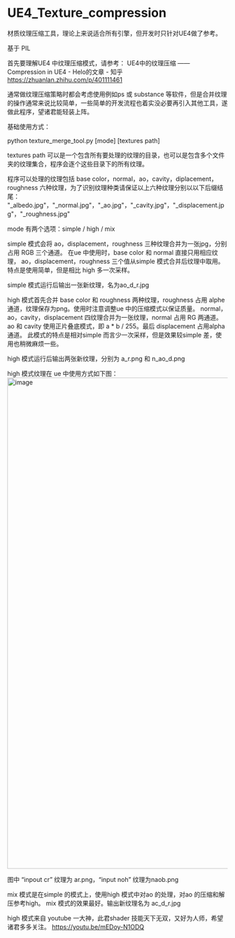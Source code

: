 # UE4_Texture_compression

材质纹理压缩工具，理论上来说适合所有引擎，但开发时只针对UE4做了参考。

基于 PIL

首先要理解UE4 中纹理压缩模式，请参考：
UE4中的纹理压缩 —— Compression in UE4 - Helo的文章 - 知乎 https://zhuanlan.zhihu.com/p/401111461

通常做纹理压缩策略时都会考虑使用例如ps 或 substance 等软件，但是合并纹理的操作通常来说比较简单，一些简单的开发流程也着实没必要再引入其他工具，遂做此程序，望诸君能轻装上阵。

基础使用方式：

python texture_merge_tool.py [mode] [textures path]

textures path 可以是一个包含所有要处理的纹理的目录，也可以是包含多个文件夹的纹理集合，程序会逐个这些目录下的所有纹理。

程序可以处理的纹理包括 base color，normal，ao，cavity，diplacement，roughness 六种纹理，为了识别纹理种类请保证以上六种纹理分别以以下后缀结尾：
 "_albedo.jpg"，"_normal.jpg"，"_ao.jpg"，"_cavity.jpg"，"_displacement.jpg"，"_roughness.jpg"
 

mode 有两个选项：simple / high / mix

simple 模式会将 ao，displacement，roughness 三种纹理合并为一张jpg，分别占用 RGB 三个通道。
在ue 中使用时，base color 和 normal 直接只用相应纹理， ao，displacement，roughness 三个值从simple 模式合并后纹理中取用。
特点是使用简单，但是相比 high 多一次采样。

simple 模式运行后输出一张新纹理，名为ao_d_r.jpg


high 模式首先合并 base color 和 roughness 两种纹理，roughness 占用 alphe 通道，纹理保存为png。使用时注意调整ue 中的压缩模式以保证质量。
normal，ao，cavity，displacement 四纹理合并为一张纹理，normal 占用 RG 两通道。ao 和 cavity 使用正片叠底模式，即 a * b / 255。最后 displacement 占用alpha 通道。
此模式的特点是相对simple 而言少一次采样，但是效果较simple 差，使用也稍微麻烦一些。

high 模式运行后输出两张新纹理，分别为 a_r.png 和 n_ao_d.png

high 模式纹理在 ue 中使用方式如下图：
<img width="1120" alt="image" src="https://user-images.githubusercontent.com/38783813/151701597-0e74cdde-bcb4-4aac-9d35-af495b98b231.png">

图中 “inpout cr” 纹理为 ar.png，“input noh” 纹理为naob.png


mix 模式是在simple 的模式上，使用high 模式中对ao 的处理，对ao 的压缩和解压参考high。
mix 模式的效果最好。输出新纹理名为 ac_d_r.jpg

high 模式来自 youtube 一大神，此君shader 技能天下无双，又好为人师，希望诸君多多关注。
https://youtu.be/mEDoy-N1ODQ

